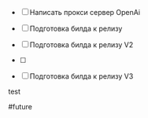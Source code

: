 - [ ] Написать прокси сервер  OpenAi
- [ ] Подготовка билда к релизу 
- [ ] Подготовка билда к релизу V2
- [ ] 
- [ ] Подготовка билда к релизу V3


test



#future 
